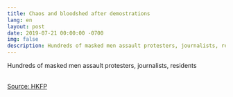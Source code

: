 ```yaml
---
title: Chaos and bloodshed after demostrations
lang: en
layout: post
date: 2019-07-21 00:00:00 -0700
img: false
description: Hundreds of masked men assault protesters, journalists, residents
---
```


Hundreds of masked men assault protesters, journalists, residents

<br>[Source: HKFP](https://www.hongkongfp.com/2019/07/22/just-chaos-bloodshed-hong-kong-district-hundreds-masked-men-assault-protesters-journalists-residents/)